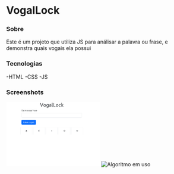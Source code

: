# VogalLock

### Sobre
Este é um projeto que utiliza JS para análisar a palavra ou frase, e demonstra quais vogais ela possui

### Tecnologias
-HTML
-CSS
-JS

### Screenshots

<img src="screenshots/captura.png" alt="Projeto inicial " width="50%">
<img src="screenshots/captura1.png" alt="Algoritmo em uso" width="50%">
